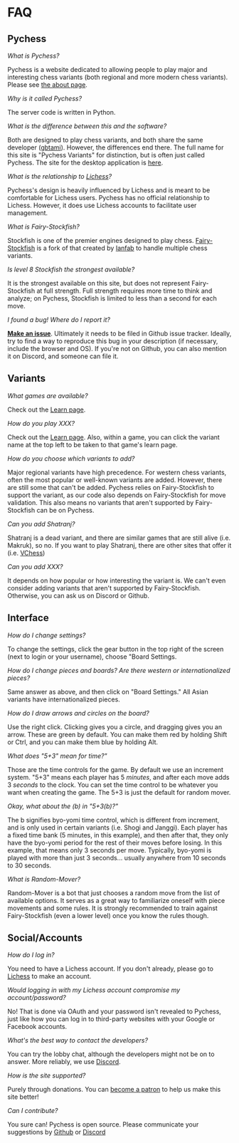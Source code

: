 # FAQ

## Pychess

*What is Pychess?* 

Pychess is a website dedicated to allowing people to play major and interesting chess variants (both regional and more modern chess variants). Please see [the about page](https://www.pychess.org/about).

*Why is it called Pychess?*

The server code is written in Python.

*What is the difference between this and the software?*

Both are designed to play chess variants, and both share the same developer ([gbtami](https://www.github.com/gbtami)). However, the differences end there. The full name for this site is "Pychess Variants" for distinction, but is often just called Pychess. The site for the desktop application is [here](https://pychess.github.io/).

*What is the relationship to [Lichess](https://lichess.org/)?*

Pychess's design is heavily influenced by Lichess and is meant to be comfortable for Lichess users. Pychess has no official relationship to Lichess. However, it does use Lichess accounts to facilitate user management.

*What is Fairy-Stockfish?*

Stockfish is one of the premier engines designed to play chess. [Fairy-Stockfish](https://github.com/ianfab/Fairy-Stockfish) is a fork of that created by [Ianfab](https://www.github.com/ianfab) to handle multiple chess variants.

*Is level 8 Stockfish the strongest available?*

It is the strongest available on this site, but does not represent Fairy-Stockfish at full strength. Full strength requires more time to think and analyze; on Pychess, Stockfish is limited to less than a second for each move.

*I found a bug! Where do I report it?*

[**Make an issue**](https://github.com/gbtami/pychess-variants/issues/new). Ultimately it needs to be filed in Github issue tracker. Ideally, try to find a way to reproduce this bug in your description (if necessary, include the browser and OS). If you're not on Github, you can also mention it on Discord, and someone can file it.

## Variants

*What games are available?*

Check out the [Learn page](https://www.pychess.org/variant).

*How do you play XXX?*

Check out the [Learn page](https://www.pychess.org/variant). Also, within a game, you can click the variant name at the top left to be taken to that game's learn page.

*How do you choose which variants to add?*

Major regional variants have high precedence. For western chess variants, often the most popular or well-known variants are added. However, there are still some that can't be added. Pychess relies on Fairy-Stockfish to support the variant, as our code also depends on Fairy-Stockfish for move validation. This also means no variants that aren't supported by Fairy-Stockfish can be on Pychess.

*Can you add Shatranj?*

Shatranj is a dead variant, and there are similar games that are still alive (i.e. Makruk), so no. If you want to play Shatranj, there are other sites that offer it (i.e. [VChess](https://vchess.club/#/))

*Can you add XXX?*

It depends on how popular or how interesting the variant is. We can't even consider adding variants that aren't supported by Fairy-Stockfish. Otherwise, you can ask us on Discord or Github.

## Interface

*How do I change settings?*

To change the settings, click the gear button in the top right of the screen (next to login or your username), choose "Board Settings.

*How do I change pieces and boards? Are there western or internationalized pieces?*

Same answer as above, and then click on "Board Settings." All Asian variants have internationalized pieces.

*How do I draw arrows and circles on the board?*

Use the right click. Clicking gives you a circle, and dragging gives you an arrow. These are green by default. You can make them red by holding Shift or Ctrl, and you can make them blue by holding Alt.

*What does "5+3" mean for time?"*

Those are the time controls for the game. By default we use an increment system. "5+3" means each player has 5 *minutes*, and after each move adds 3 *seconds* to the clock. You can set the time control to be whatever you want when creating the game. The 5+3 is just the default for random mover.

*Okay, what about the (b) in "5+3(b)?"*

The b signifies byo-yomi time control, which is different from increment, and is only used in certain variants (i.e. Shogi and Janggi). Each player has a fixed time bank (5 minutes, in this example), and then after that, they only have the byo-yomi period for the rest of their moves before losing. In this example, that means only 3 seconds per move. Typically, byo-yomi is played with more than just 3 seconds... usually anywhere from 10 seconds to 30 seconds.

*What is Random-Mover?*

Random-Mover is a bot that just chooses a random move from the list of available options. It serves as a great way to familiarize oneself with piece movements and some rules. It is strongly recommended to train against Fairy-Stockfish (even a lower level) once you know the rules though.

## Social/Accounts

*How do I log in?*

You need to have a Lichess account. If you don't already, please go to [Lichess](https://lichess.org/signup) to make an account.

*Would logging in with my Lichess account compromise my account/password?*

No! That is done via OAuth and your password isn't revealed to Pychess, just like how you can log in to third-party websites with your Google or Facebook accounts.

*What's the best way to contact the developers?*

You can try the lobby chat, although the developers might not be on to answer. More reliably, we use [Discord](https://discord.gg/aPs8RKr).

*How is the site supported?*

Purely through donations. You can [become a patron](https://www.pychess.org/patron) to help us make this site better!

*Can I contribute?*

You sure can! Pychess is open source. Please communicate your suggestions by [Github](https://github.com/gbtami/pychess-variants) or [Discord](https://discord.gg/aPs8RKr) 



